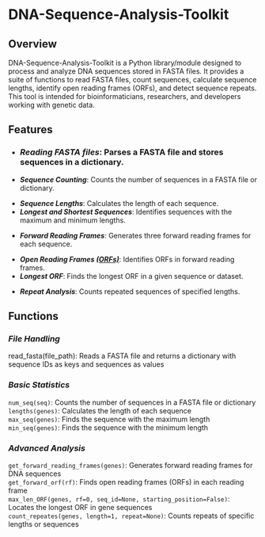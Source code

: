 # DNA-Sequence-Analysis-Toolkit

## Overview
DNA-Sequence-Analysis-Toolkit is a Python library/module designed to process and analyze DNA sequences stored in FASTA files. It provides a suite of functions to read FASTA files, count sequences, calculate sequence lengths, identify open reading frames (ORFs), and detect sequence repeats. This tool is intended for bioinformaticians, researchers, and developers working with genetic data.

## Features
* ### ***Reading FASTA files***: Parses a FASTA file and stores sequences in a dictionary.<br/>
+ ***Sequence Counting***: Counts the number of sequences in a FASTA file or dictionary.<br/>
- ***Sequence Lengths***: Calculates the length of each sequence.<br/>
- ***Longest and Shortest Sequences***: Identifies sequences with the maximum and minimum lengths.<br/>
+ ***Forward Reading Frames***: Generates three forward reading frames for each sequence.<br/>
* ***Open Reading Frames <ins>(ORFs)</ind>***: Identifies ORFs in forward reading frames.<br/>
* ***Longest ORF***: Finds the longest ORF in a given sequence or dataset.<br/>
- ***Repeat Analysis***: Counts repeated sequences of specified lengths.<br/>

## Functions
### ***File Handling***<br/>
read_fasta(file_path): Reads a FASTA file and returns a dictionary with sequence IDs as keys and sequences as values

### ***Basic Statistics***<br/>
`num_seq(seq)`: Counts the number of sequences in a FASTA file or dictionary<br/>
`lengths(genes)`: Calculates the length of each sequence<br/>
`max_seq(genes)`: Finds the sequence with the maximum length<br/>
`min_seq(genes)`: Finds the sequence with the minimum length<br/>
### ***Advanced Analysis***<br/>
`get_forward_reading_frames(genes)`: Generates forward reading frames for DNA sequences<br/>
`get_forward_orf(rf)`: Finds open reading frames (ORFs) in each reading frame<br/>
`max_len_ORF(genes, rf=0, seq_id=None, starting_position=False)`: Locates the longest ORF in gene sequences<br/>
`count_repeates(genes, length=1, repeat=None)`: Counts repeats of specific lengths or sequences<br/>
